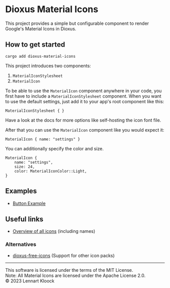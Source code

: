 # Dioxus Material Icons

This project provides a simple but configurable component to render Google's Material Icons in Dioxus.

## How to get started

`cargo add dioxus-material-icons`

This project introduces two components:

1. `MaterialIconStylesheet`
2. `MaterialIcon`

To be able to use the `MaterialIcon` component anywhere in your code, you first have to include
a `MaterialIconStylesheet` component. When you want to use the default settings, just add it to your app's root
component like this:

```
MaterialIconStylesheet { }
```

Have a look at the docs for more options like self-hosting the icon font file.

After that you can use the `MaterialIcon` component like you would expect it:

```
MaterialIcon { name: "settings" }
```

You can additionally specify the color and size.

```
MaterialIcon {
    name: "settings",
    size: 24,
    color: MaterialIconColor::Light,
}
```

## Examples

- [Button Example](https://github.com/lennartkloock/dioxus-material-icons/blob/main/examples/button.rs)

## Useful links

- [Overview of all icons](https://fonts.google.com/icons?selected=Material+Icons) (including names)

### Alternatives

- [dioxus-free-icons](https://crates.io/crates/dioxus-free-icons) (Support for other icon packs)

<hr>

This software is licensed under the terms of the MIT License.  
Note: All Material Icons are licensed under the Apache License 2.0.  
&copy; 2023 Lennart Kloock
